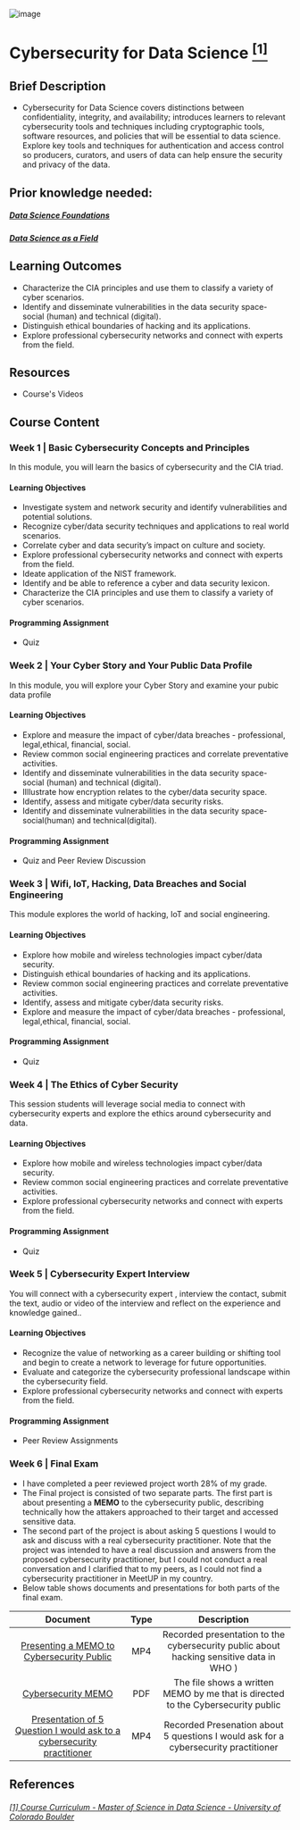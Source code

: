 ![image](https://github.com/laithrasheed/DTSA5304_Fundamentals_of_Data_Visualization/assets/124019127/031aa6ba-746d-459b-8eb0-3fdde64eac4b)

# Cybersecurity for Data Science [<sup>[1]</sup>](#reference-1)				

## Brief Description

- Cybersecurity for Data Science covers distinctions between confidentiality, integrity, and availability; introduces learners to relevant cybersecurity tools and techniques including cryptographic tools, software resources, and policies that will be essential to data science. Explore key tools and techniques for authentication and access control so producers, curators, and users of data can help ensure the security and privacy of the data.


## Prior knowledge needed: 

##### [Data Science Foundations](https://github.com/laithrasheed/MSDS_Program_Private/tree/main/Data%20Science%20Foundations)
##### [Data Science as a Field](https://github.com/laithrasheed/MSDS_Program_Private/tree/main/Vital%20Skills%20for%20Data%20Science/Data%20Science%20as%20a%20Field) 

## Learning Outcomes

- Characterize the CIA principles and use them to classify a variety of cyber scenarios.
- Identify and disseminate vulnerabilities in the data security space- social (human) and technical (digital).
- Distinguish ethical boundaries of hacking and its applications.
- Explore professional cybersecurity networks and connect with experts from the field.

## Resources

- Course's Videos

## Course Content

### Week 1 | Basic Cybersecurity Concepts and Principles

In this module, you will learn the basics of cybersecurity and the CIA triad.

#### Learning Objectives

- Investigate system and network security and identify vulnerabilities and potential solutions.
- Recognize cyber/data security techniques and applications to real world scenarios.
- Correlate cyber and data security’s impact on culture and society.
- Explore professional cybersecurity networks and connect with experts from the field.
- Ideate application of the NIST framework.
- Identify and be able to reference a cyber and data security lexicon.
- Characterize the CIA principles and use them to classify a variety of cyber scenarios.

#### Programming Assignment

- Quiz

### Week 2 |  Your Cyber Story and Your Public Data Profile

In this module, you will explore your Cyber Story and examine your pubic data profile

#### Learning Objectives

- Explore and measure the impact of cyber/data breaches - professional, legal,ethical, financial, social.
- Review common social engineering practices and correlate preventative activities.
- Identify and disseminate vulnerabilities in the data security space- social (human) and technical (digital).
- IIllustrate how encryption relates to the cyber/data security space.
- Identify, assess and mitigate cyber/data security risks.
- Identify and disseminate vulnerabilities in the data security space- social(human) and technical(digital).

#### Programming Assignment

- Quiz and Peer Review Discussion

### Week 3 |   Wifi, IoT, Hacking, Data Breaches and Social Engineering

This module explores the world of hacking, IoT and social engineering.

#### Learning Objectives

- Explore how mobile and wireless technologies impact cyber/data security.
- Distinguish ethical boundaries of hacking and its applications.
- Review common social engineering practices and correlate preventative activities.
- Identify, assess and mitigate cyber/data security risks.
- Explore and measure the impact of cyber/data breaches - professional, legal,ethical, financial, social.

#### Programming Assignment

- Quiz

### Week 4 |  The Ethics of Cyber Security

This session students will leverage social media to connect with cybersecurity experts and explore the ethics around cybersecurity and data.

#### Learning Objectives

- Explore how mobile and wireless technologies impact cyber/data security.
- Review common social engineering practices and correlate preventative activities.
- Explore professional cybersecurity networks and connect with experts from the field.

#### Programming Assignment

- Quiz

### Week 5 |  Cybersecurity Expert Interview

You will connect with a cybersecurity expert , interview the contact, submit the text, audio or video of the interview and reflect on the experience and knowledge gained..

#### Learning Objectives

- Recognize the value of networking as a career building or shifting tool and begin to create a network to leverage for future opportunities.
- Evaluate and categorize the cybersecurity professional landscape within the cybersecurity field.
- Explore professional cybersecurity networks and connect with experts from the field.

#### Programming Assignment

- Peer Review Assignments

### Week 6 |  Final Exam

- I have completed a peer reviewed project worth 28% of my grade.
- The Final project is consisted of two separate parts. The first part is about presenting a **MEMO**  to the cybersecurity public, describing technically how the attakers approached to their target and accessed sensitive data.
- The second part of the project is about asking 5 questions I would to ask and discuss with a real cybersecurity practitioner. Note that the project was intended to have a real discussion and answers from the proposed cybersecurity practitioner, but I could not conduct a real conversation and I clarified that to my peers, as I could not find a cybersecurity practitioner in MeetUP in my country. 
- Below table shows documents and presentations for both parts of the final exam.

| Document | Type | Description |
|:------------:|:--------------:|:-------------:|
| [Presenting a MEMO to Cybersecurity Public](https://youtu.be/ikZQ21sH4qE)       |     MP4      |        Recorded presentation to the cybersecurity public about hacking sensitive data in WHO )    |
| [Cybersecurity MEMO](https://github.com/laithrasheed/Master_of_Science_in_Data_Science/blob/main/Vital%20Skills%20for%20Data%20Science/Cybersecurity%20for%20Data%20Science/Cybersecurity%20MEMO.pdf) | PDF | The file shows a written MEMO by me that is directed to the Cybersecurity public |
| [Presentation of 5 Question I would ask to a cybersecurity practitioner](https://youtu.be/IBS8otIF6M8) | MP4 | Recorded Presenation about 5 questions I would ask for a cybersecurity practitioner |

## References
###### <a name="reference-1"></a>[[1] Course Curriculum - Master of Science in Data Science - University of Colorado Boulder](https://www.colorado.edu/program/data-science/coursera/curriculum/dtsa5302)
